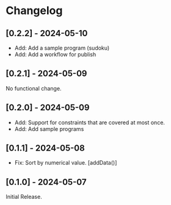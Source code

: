 # Changelog

## [0.2.2] - 2024-05-10

- Add: Add a sample program (sudoku)
- Add: Add a workflow for publish

## [0.2.1] - 2024-05-09

No functional change.

## [0.2.0] - 2024-05-09

- Add: Support for constraints that are covered at most once.
- Add: Add sample programs

## [0.1.1] - 2024-05-08

- Fix: Sort by numerical value. [addData()]

## [0.1.0] - 2024-05-07

Initial Release.
